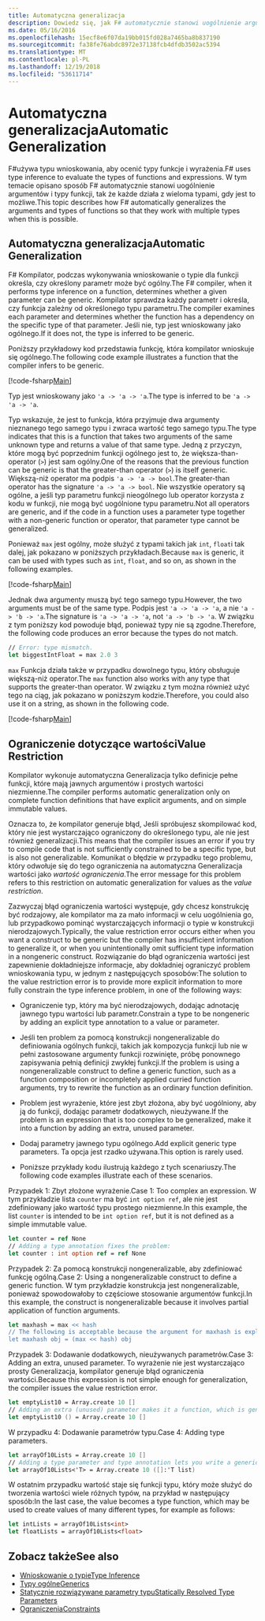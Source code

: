 ```yaml
---
title: Automatyczna generalizacja
description: Dowiedz się, jak F# automatycznie stanowi uogólnienie argumentów i typy funkcji, tak że każde działa z wieloma typami, gdy jest to możliwe.
ms.date: 05/16/2016
ms.openlocfilehash: 15ecf8e6f07da19bb015fd028a7465ba8b837190
ms.sourcegitcommit: fa38fe76abdc8972e37138fcb4dfdb3502ac5394
ms.translationtype: MT
ms.contentlocale: pl-PL
ms.lasthandoff: 12/19/2018
ms.locfileid: "53611714"
---
```

# <a name="automatic-generalization"></a><span data-ttu-id="67475-103">Automatyczna generalizacja</span><span class="sxs-lookup"><span data-stu-id="67475-103">Automatic Generalization</span></span>

<span data-ttu-id="67475-104">F#używa typu wnioskowania, aby ocenić typy funkcje i wyrażenia.</span><span class="sxs-lookup"><span data-stu-id="67475-104">F# uses type inference to evaluate the types of functions and expressions.</span></span> <span data-ttu-id="67475-105">W tym temacie opisano sposób F# automatycznie stanowi uogólnienie argumentów i typy funkcji, tak że każde działa z wieloma typami, gdy jest to możliwe.</span><span class="sxs-lookup"><span data-stu-id="67475-105">This topic describes how F# automatically generalizes the arguments and types of functions so that they work with multiple types when this is possible.</span></span>

## <a name="automatic-generalization"></a><span data-ttu-id="67475-106">Automatyczna generalizacja</span><span class="sxs-lookup"><span data-stu-id="67475-106">Automatic Generalization</span></span>

<span data-ttu-id="67475-107">F# Kompilator, podczas wykonywania wnioskowanie o typie dla funkcji określa, czy określony parametr może być ogólny.</span><span class="sxs-lookup"><span data-stu-id="67475-107">The F# compiler, when it performs type inference on a function, determines whether a given parameter can be generic.</span></span> <span data-ttu-id="67475-108">Kompilator sprawdza każdy parametr i określa, czy funkcja zależny od określonego typu parametru.</span><span class="sxs-lookup"><span data-stu-id="67475-108">The compiler examines each parameter and determines whether the function has a dependency on the specific type of that parameter.</span></span> <span data-ttu-id="67475-109">Jeśli nie, typ jest wnioskowany jako ogólnego.</span><span class="sxs-lookup"><span data-stu-id="67475-109">If it does not, the type is inferred to be generic.</span></span>

<span data-ttu-id="67475-110">Poniższy przykładowy kod przedstawia funkcję, która kompilator wnioskuje się ogólnego.</span><span class="sxs-lookup"><span data-stu-id="67475-110">The following code example illustrates a function that the compiler infers to be generic.</span></span>

[!code-fsharp[Main](../../../../samples/snippets/fsharp/lang-ref-3/snippet101.fs)]

<span data-ttu-id="67475-111">Typ jest wnioskowany jako `'a -> 'a -> 'a`.</span><span class="sxs-lookup"><span data-stu-id="67475-111">The type is inferred to be `'a -> 'a -> 'a`.</span></span>

<span data-ttu-id="67475-112">Typ wskazuje, że jest to funkcja, która przyjmuje dwa argumenty nieznanego tego samego typu i zwraca wartość tego samego typu.</span><span class="sxs-lookup"><span data-stu-id="67475-112">The type indicates that this is a function that takes two arguments of the same unknown type and returns a value of that same type.</span></span> <span data-ttu-id="67475-113">Jedną z przyczyn, które mogą być poprzednim funkcji ogólnego jest to, że większa-than-operator (`>`) jest sam ogólny.</span><span class="sxs-lookup"><span data-stu-id="67475-113">One of the reasons that the previous function can be generic is that the greater-than operator (`>`) is itself generic.</span></span> <span data-ttu-id="67475-114">Większą-niż operator ma podpis `'a -> 'a -> bool`.</span><span class="sxs-lookup"><span data-stu-id="67475-114">The greater-than operator has the signature `'a -> 'a -> bool`.</span></span> <span data-ttu-id="67475-115">Nie wszystkie operatory są ogólne, a jeśli typ parametru funkcji nieogólnego lub operator korzysta z kodu w funkcji, nie mogą być uogólnione typu parametru.</span><span class="sxs-lookup"><span data-stu-id="67475-115">Not all operators are generic, and if the code in a function uses a parameter type together with a non-generic function or operator, that parameter type cannot be generalized.</span></span>

<span data-ttu-id="67475-116">Ponieważ `max` jest ogólny, może służyć z typami takich jak `int`, `float`i tak dalej, jak pokazano w poniższych przykładach.</span><span class="sxs-lookup"><span data-stu-id="67475-116">Because `max` is generic, it can be used with types such as `int`, `float`, and so on, as shown in the following examples.</span></span>

[!code-fsharp[Main](../../../../samples/snippets/fsharp/lang-ref-3/snippet102.fs)]

<span data-ttu-id="67475-117">Jednak dwa argumenty muszą być tego samego typu.</span><span class="sxs-lookup"><span data-stu-id="67475-117">However, the two arguments must be of the same type.</span></span> <span data-ttu-id="67475-118">Podpis jest `'a -> 'a -> 'a`, a nie `'a -> 'b -> 'a`.</span><span class="sxs-lookup"><span data-stu-id="67475-118">The signature is `'a -> 'a -> 'a`, not `'a -> 'b -> 'a`.</span></span> <span data-ttu-id="67475-119">W związku z tym poniższy kod powoduje błąd, ponieważ typy nie są zgodne.</span><span class="sxs-lookup"><span data-stu-id="67475-119">Therefore, the following code produces an error because the types do not match.</span></span>

```fsharp
// Error: type mismatch.
let biggestIntFloat = max 2.0 3
```

<span data-ttu-id="67475-120">`max` Funkcja działa także w przypadku dowolnego typu, który obsługuje większą-niż operator.</span><span class="sxs-lookup"><span data-stu-id="67475-120">The `max` function also works with any type that supports the greater-than operator.</span></span> <span data-ttu-id="67475-121">W związku z tym można również użyć tego na ciąg, jak pokazano w poniższym kodzie.</span><span class="sxs-lookup"><span data-stu-id="67475-121">Therefore, you could also use it on a string, as shown in the following code.</span></span>

[!code-fsharp[Main](../../../../samples/snippets/fsharp/lang-ref-3/snippet104.fs)]

## <a name="value-restriction"></a><span data-ttu-id="67475-122">Ograniczenie dotyczące wartości</span><span class="sxs-lookup"><span data-stu-id="67475-122">Value Restriction</span></span>

<span data-ttu-id="67475-123">Kompilator wykonuje automatyczna Generalizacja tylko definicje pełne funkcji, które mają jawnych argumentów i prostych wartości niezmienne.</span><span class="sxs-lookup"><span data-stu-id="67475-123">The compiler performs automatic generalization only on complete function definitions that have explicit arguments, and on simple immutable values.</span></span>

<span data-ttu-id="67475-124">Oznacza to, że kompilator generuje błąd, Jeśli spróbujesz skompilować kod, który nie jest wystarczająco ograniczony do określonego typu, ale nie jest również generalizacji.</span><span class="sxs-lookup"><span data-stu-id="67475-124">This means that the compiler issues an error if you try to compile code that is not sufficiently constrained to be a specific type, but is also not generalizable.</span></span> <span data-ttu-id="67475-125">Komunikat o błędzie w przypadku tego problemu, który odwołuje się do tego ograniczenia na automatyczna Generalizacja wartości jako *wartość ograniczenia*.</span><span class="sxs-lookup"><span data-stu-id="67475-125">The error message for this problem refers to this restriction on automatic generalization for values as the *value restriction*.</span></span>

<span data-ttu-id="67475-126">Zazwyczaj błąd ograniczenia wartości występuje, gdy chcesz konstrukcję być rodzajowy, ale kompilator ma za mało informacji w celu uogólnienia go, lub przypadkowo pominąć wystarczających informacji o typie w konstrukcji nierodzajowych.</span><span class="sxs-lookup"><span data-stu-id="67475-126">Typically, the value restriction error occurs either when you want a construct to be generic but the compiler has insufficient information to generalize it, or when you unintentionally omit sufficient type information in a nongeneric construct.</span></span> <span data-ttu-id="67475-127">Rozwiązanie do błąd ograniczenia wartości jest zapewnienie dokładniejsze informacje, aby dokładniej ograniczyć problem wnioskowania typu, w jednym z następujących sposobów:</span><span class="sxs-lookup"><span data-stu-id="67475-127">The solution to the value restriction error is to provide more explicit information to more fully constrain the type inference problem, in one of the following ways:</span></span>

- <span data-ttu-id="67475-128">Ograniczenie typ, który ma być nierodzajowych, dodając adnotację jawnego typu wartości lub parametr.</span><span class="sxs-lookup"><span data-stu-id="67475-128">Constrain a type to be nongeneric by adding an explicit type annotation to a value or parameter.</span></span>

- <span data-ttu-id="67475-129">Jeśli ten problem za pomocą konstrukcji nongeneralizable do definiowania ogólnych funkcji, takich jak kompozycja funkcji lub nie w pełni zastosowane argumenty funkcji rozwinięte, próbę ponownego zapisywania pełnią definicji zwykłej funkcji.</span><span class="sxs-lookup"><span data-stu-id="67475-129">If the problem is using a nongeneralizable construct to define a generic function, such as a function composition or incompletely applied curried function arguments, try to rewrite the function as an ordinary function definition.</span></span>

- <span data-ttu-id="67475-130">Problem jest wyrażenie, które jest zbyt złożona, aby być uogólniony, aby ją do funkcji, dodając parametr dodatkowych, nieużywane.</span><span class="sxs-lookup"><span data-stu-id="67475-130">If the problem is an expression that is too complex to be generalized, make it into a function by adding an extra, unused parameter.</span></span>

- <span data-ttu-id="67475-131">Dodaj parametry jawnego typu ogólnego.</span><span class="sxs-lookup"><span data-stu-id="67475-131">Add explicit generic type parameters.</span></span> <span data-ttu-id="67475-132">Ta opcja jest rzadko używana.</span><span class="sxs-lookup"><span data-stu-id="67475-132">This option is rarely used.</span></span>

- <span data-ttu-id="67475-133">Poniższe przykłady kodu ilustrują każdego z tych scenariuszy.</span><span class="sxs-lookup"><span data-stu-id="67475-133">The following code examples illustrate each of these scenarios.</span></span>

<span data-ttu-id="67475-134">Przypadek 1: Zbyt złożone wyrażenie.</span><span class="sxs-lookup"><span data-stu-id="67475-134">Case 1: Too complex an expression.</span></span> <span data-ttu-id="67475-135">W tym przykładzie lista `counter` ma być `int option ref`, ale nie jest zdefiniowany jako wartość typu prostego niezmienne.</span><span class="sxs-lookup"><span data-stu-id="67475-135">In this example, the list `counter` is intended to be `int option ref`, but it is not defined as a simple immutable value.</span></span>

```fsharp
let counter = ref None
// Adding a type annotation fixes the problem:
let counter : int option ref = ref None
```

<span data-ttu-id="67475-136">Przypadek 2: Za pomocą konstrukcji nongeneralizable, aby zdefiniować funkcję ogólną.</span><span class="sxs-lookup"><span data-stu-id="67475-136">Case 2: Using a nongeneralizable construct to define a generic function.</span></span> <span data-ttu-id="67475-137">W tym przykładzie konstrukcja jest nongeneralizable, ponieważ spowodowałoby to częściowe stosowanie argumentów funkcji.</span><span class="sxs-lookup"><span data-stu-id="67475-137">In this example, the construct is nongeneralizable because it involves partial application of function arguments.</span></span>

```fsharp
let maxhash = max << hash
// The following is acceptable because the argument for maxhash is explicit:
let maxhash obj = (max << hash) obj
```

<span data-ttu-id="67475-138">Przypadek 3: Dodawanie dodatkowych, nieużywanych parametrów.</span><span class="sxs-lookup"><span data-stu-id="67475-138">Case 3: Adding an extra, unused parameter.</span></span> <span data-ttu-id="67475-139">To wyrażenie nie jest wystarczająco prosty Generalizacja, kompilator generuje błąd ograniczenia wartości.</span><span class="sxs-lookup"><span data-stu-id="67475-139">Because this expression is not simple enough for generalization, the compiler issues the value restriction error.</span></span>

```fsharp
let emptyList10 = Array.create 10 []
// Adding an extra (unused) parameter makes it a function, which is generalizable.
let emptyList10 () = Array.create 10 []
```

<span data-ttu-id="67475-140">W przypadku 4: Dodawanie parametrów typu.</span><span class="sxs-lookup"><span data-stu-id="67475-140">Case 4: Adding type parameters.</span></span>

```fsharp
let arrayOf10Lists = Array.create 10 []
// Adding a type parameter and type annotation lets you write a generic value.
let arrayOf10Lists<'T> = Array.create 10 ([]:'T list)
```

<span data-ttu-id="67475-141">W ostatnim przypadku wartość staje się funkcji typu, który może służyć do tworzenia wartości wiele różnych typów, na przykład w następujący sposób:</span><span class="sxs-lookup"><span data-stu-id="67475-141">In the last case, the value becomes a type function, which may be used to create values of many different types, for example as follows:</span></span>

```fsharp
let intLists = arrayOf10Lists<int>
let floatLists = arrayOf10Lists<float>
```

## <a name="see-also"></a><span data-ttu-id="67475-142">Zobacz także</span><span class="sxs-lookup"><span data-stu-id="67475-142">See also</span></span>

- [<span data-ttu-id="67475-143">Wnioskowanie o typie</span><span class="sxs-lookup"><span data-stu-id="67475-143">Type Inference</span></span>](../type-inference.md)
- [<span data-ttu-id="67475-144">Typy ogólne</span><span class="sxs-lookup"><span data-stu-id="67475-144">Generics</span></span>](index.md)
- [<span data-ttu-id="67475-145">Statycznie rozwiązywane parametry typu</span><span class="sxs-lookup"><span data-stu-id="67475-145">Statically Resolved Type Parameters</span></span>](statically-resolved-type-parameters.md)
- [<span data-ttu-id="67475-146">Ograniczenia</span><span class="sxs-lookup"><span data-stu-id="67475-146">Constraints</span></span>](constraints.md)